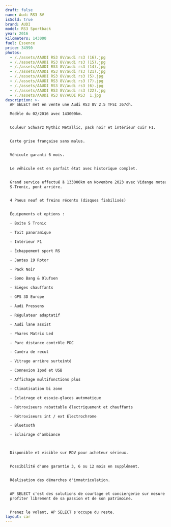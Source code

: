 ```yaml
---
draft: false
name: Audi RS3 8V
isSold: true
brand: AUDI
model: RS3 Sportback
year: 2016
kilometers: 143000
fuel: Essence
price: 34990
photos:
  - /./assets/AAUDI RS3 8V/audi rs3 (16).jpg
  - /./assets/AAUDI RS3 8V/audi rs3 (15).jpg
  - /./assets/AAUDI RS3 8V/audi rs3 (14).jpg
  - /./assets/AAUDI RS3 8V/audi rs3 (21).jpg
  - /./assets/AAUDI RS3 8V/audi rs3 (5).jpg
  - /./assets/AAUDI RS3 8V/audi rs3 (7).jpg
  - /./assets/AAUDI RS3 8V/audi rs3 (6).jpg
  - /./assets/AAUDI RS3 8V/audi rs3 (22).jpg
  - /./assets/AAUDI RS3 8V/AUDI RS3  1.jpg
description: >-
  AP SELECT met en vente une Audi RS3 8V 2.5 TFSI 367ch.

  Modèle du 02/2016 avec 143000km.


  Couleur Schwarz Mythic Metallic, pack noir et intérieur cuir F1.


  Carte grise française sans malus.


  Véhicule garanti 6 mois.


  Le véhicule est en parfait état avec historique complet.


  Grand service effectué à 133000km en Novembre 2023 avec Vidange moteur,
  S-Tronic, pont arrière.


  4 Pneus neuf et freins récents (disques fiabilisés)


  Équipements et options :

  - Boîte S Tronic

  - Toit panoramique

  - Intérieur F1

  - Échappement sport RS

  - Jantes 19 Rotor

  - Pack Noir

  - Sono Bang & Olufsen

  - Sièges chauffants

  - GPS 3D Europe

  - Audi Pressens

  - Régulateur adaptatif

  - Audi lane assist

  - Phares Matrix Led

  - Parc distance contrôle PDC

  - Caméra de recul

  - Vitrage arrière surteinté

  - Connexion Ipod et USB

  - Affichage multifonctions plus

  - Climatisation bi zone

  - Éclairage et essuie-glaces automatique

  - Rétroviseurs rabattable électriquement et chauffants

  - Rétroviseurs int / ext Electrochrome

  - Bluetooth

  - Éclairage d’ambiance



  Disponible et visible sur RDV pour acheteur sérieux.


  Possibilité d'une garantie 3, 6 ou 12 mois en supplément.


  Réalisation des démarches d'immatriculation.


  AP SELECT c'est des solutions de courtage et conciergerie sur mesure pour
  profiter librement de sa passion et de son patrimoine.


  Prenez le volant, AP SELECT s'occupe du reste.
layout: car
---
```



